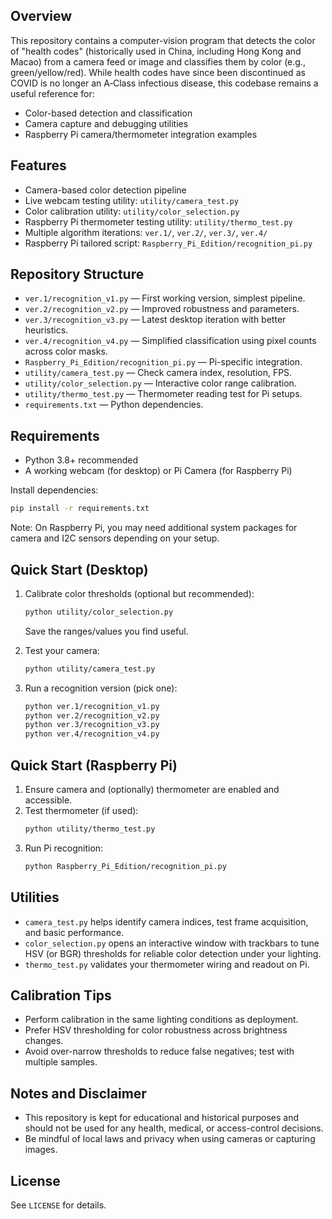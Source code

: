 ## Overview

This repository contains a computer-vision program that detects the color of "health codes" (historically used in China, including Hong Kong and Macao) from a camera feed or image and classifies them by color (e.g., green/yellow/red). While health codes have since been discontinued as COVID is no longer an A‑Class infectious disease, this codebase remains a useful reference for:

- Color-based detection and classification
- Camera capture and debugging utilities
- Raspberry Pi camera/thermometer integration examples

## Features

- Camera-based color detection pipeline
- Live webcam testing utility: `utility/camera_test.py`
- Color calibration utility: `utility/color_selection.py`
- Raspberry Pi thermometer testing utility: `utility/thermo_test.py`
- Multiple algorithm iterations: `ver.1/`, `ver.2/`, `ver.3/`, `ver.4/`
- Raspberry Pi tailored script: `Raspberry_Pi_Edition/recognition_pi.py`

## Repository Structure

- `ver.1/recognition_v1.py` — First working version, simplest pipeline.
- `ver.2/recognition_v2.py` — Improved robustness and parameters.
- `ver.3/recognition_v3.py` — Latest desktop iteration with better heuristics.
- `ver.4/recognition_v4.py` — Simplified classification using pixel counts across color masks.
- `Raspberry_Pi_Edition/recognition_pi.py` — Pi-specific integration.
- `utility/camera_test.py` — Check camera index, resolution, FPS.
- `utility/color_selection.py` — Interactive color range calibration.
- `utility/thermo_test.py` — Thermometer reading test for Pi setups.
- `requirements.txt` — Python dependencies.

## Requirements

- Python 3.8+ recommended
- A working webcam (for desktop) or Pi Camera (for Raspberry Pi)

Install dependencies:

```bash
pip install -r requirements.txt
```

Note: On Raspberry Pi, you may need additional system packages for camera and I2C sensors depending on your setup.

## Quick Start (Desktop)

1. Calibrate color thresholds (optional but recommended):
   ```bash
   python utility/color_selection.py
   ```
   Save the ranges/values you find useful.

2. Test your camera:
   ```bash
   python utility/camera_test.py
   ```

3. Run a recognition version (pick one):
   ```bash
   python ver.1/recognition_v1.py
   python ver.2/recognition_v2.py
   python ver.3/recognition_v3.py
   python ver.4/recognition_v4.py
   ```

## Quick Start (Raspberry Pi)

1. Ensure camera and (optionally) thermometer are enabled and accessible.
2. Test thermometer (if used):
   ```bash
   python utility/thermo_test.py
   ```
3. Run Pi recognition:
   ```bash
   python Raspberry_Pi_Edition/recognition_pi.py
   ```

## Utilities

- `camera_test.py` helps identify camera indices, test frame acquisition, and basic performance.
- `color_selection.py` opens an interactive window with trackbars to tune HSV (or BGR) thresholds for reliable color detection under your lighting.
- `thermo_test.py` validates your thermometer wiring and readout on Pi.

## Calibration Tips

- Perform calibration in the same lighting conditions as deployment.
- Prefer HSV thresholding for color robustness across brightness changes.
- Avoid over-narrow thresholds to reduce false negatives; test with multiple samples.

## Notes and Disclaimer

- This repository is kept for educational and historical purposes and should not be used for any health, medical, or access-control decisions.
- Be mindful of local laws and privacy when using cameras or capturing images.

## License

See `LICENSE` for details.